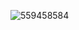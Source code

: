 ![559458584](https://user-images.githubusercontent.com/46799640/64566601-03c35e80-d35f-11e9-8a91-260429a53b98.png)
